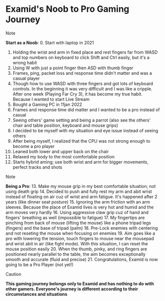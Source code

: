 # Examid's Noob to Pro Gaming Journey

> [!NOTE]
**Start as a Noob**:
0. Start with laptop in 2021
1. Holding the wrist and arm in fixed place and rest fingers far from WASD and top numbers on keyboard to click Shift and Ctrl easily, but it's a wrong habit
2. Using W with just a point finger then ASD with thumb finger
3. Frames, ping, packet loss and response time didn't matter and was a casual player
4. Though how to use WASD with three fingers and got lots of keyboard controls. In the beginning it was very difficult and I was like a cripple. After one week (Playing Far Cry 3), it has become my true habit. Because I wanted to start Live Stream
5. Bought a Gaming PC in 11jan 2022
6. Frames and response time did matter and I wanted to be a pro instead of casual
7. Seeing others' game setting and being a parrot (also see the others' chair and table position, keyboard and mouse grips)
8. I decided to be myself with my situation and eye issue instead of seeing others
9. After being myself, I realized that the CPU was not strong enough to become a pro player
10. Leaned both lower and upper back on the chair
11. Relaxed my body to the most comfortable position
12. Starts hybrid aming; use both wrist and arm for bigger movements, perfect tracks and shots

> [!NOTE]
**Being a Pro**:
13. Make my mouse grip in my best comfortable situation; not using death grip
14. Decided to push and fully rest my arm and abit wrist instead of floating on air cuz of wrist and arm fatigue. It's happened after 2 years (like dinner seat posture)
15. Ignoring the arm friction with an arm sleeves. Because the place of Examid lives is very hot and humid and the arm moves very hardly
16. Using aggressive claw grip cuz of hand and fingers' breathing as well (impossible to fatigue)
17. My fingertips are pinching from back of mouse (lifting the mouse) like a phone tripad legs (fingers) and the base of tripad (palm)
18. Pre-Lock enemies with centering and not reseting the mouse when focusing on enemies
19. Aim goes like a pro with lowering the tension, touch fingers to mouse near the mousepad and wrist abit in air (like fight mode). With this situation, I can reset the mouse position easily
20. When the thumb, pinky, and ring fingers are positioned nearly parallel to the table, the aim becomes exceptionally smooth and accurate (fluid and precise)
21. Congratulations, Examid is now going to be a Pro Player (not yet!)

> [!CAUTION]
**This gaming journey belongs only to Examid and has nothing to do with other gamers. Everyone's journey is different according to their circumstances and situations**
